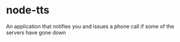 # node-tts
An application that notifies you and issues a phone call if some of the servers have gone down

